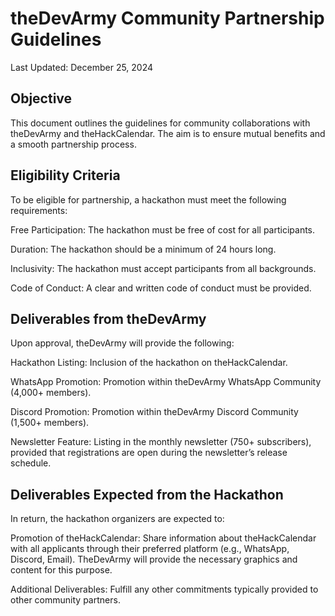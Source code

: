 # theDevArmy Community Partnership Guidelines

Last Updated: December 25, 2024

## Objective

This document outlines the guidelines for community collaborations with theDevArmy and theHackCalendar. The aim is to ensure mutual benefits and a smooth partnership process.

## Eligibility Criteria

To be eligible for partnership, a hackathon must meet the following requirements:

Free Participation: The hackathon must be free of cost for all participants.

Duration: The hackathon should be a minimum of 24 hours long.

Inclusivity: The hackathon must accept participants from all backgrounds.

Code of Conduct: A clear and written code of conduct must be provided.

## Deliverables from theDevArmy

Upon approval, theDevArmy will provide the following:

Hackathon Listing: Inclusion of the hackathon on theHackCalendar.

WhatsApp Promotion: Promotion within theDevArmy WhatsApp Community (4,000+ members).

Discord Promotion: Promotion within theDevArmy Discord Community (1,500+ members).

Newsletter Feature: Listing in the monthly newsletter (750+ subscribers), provided that registrations are open during the newsletter’s release schedule.

## Deliverables Expected from the Hackathon

In return, the hackathon organizers are expected to:

Promotion of theHackCalendar: Share information about theHackCalendar with all applicants through their preferred platform (e.g., WhatsApp, Discord, Email). TheDevArmy will provide the necessary graphics and content for this purpose.

Additional Deliverables: Fulfill any other commitments typically provided to other community partners.

